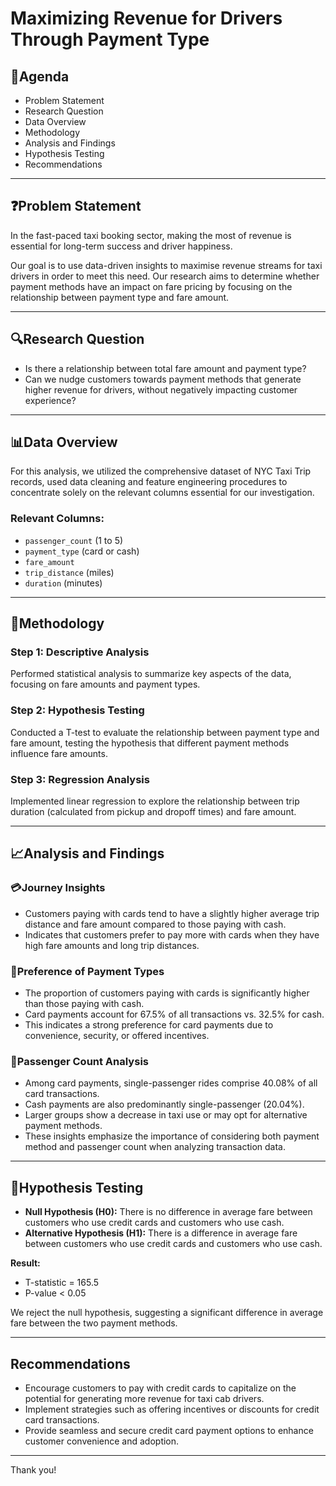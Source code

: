 # Maximizing Revenue for Drivers Through Payment Type

## 📌Agenda

* Problem Statement
* Research Question
* Data Overview
* Methodology
* Analysis and Findings
* Hypothesis Testing
* Recommendations

---

## ❓Problem Statement

In the fast-paced taxi booking sector, making the most of revenue is essential for long-term success and driver happiness.

Our goal is to use data-driven insights to maximise revenue streams for taxi drivers in order to meet this need. Our research aims to determine whether payment methods have an impact on fare pricing by focusing on the relationship between payment type and fare amount.

---

## 🔍Research Question

* Is there a relationship between total fare amount and payment type?
* Can we nudge customers towards payment methods that generate higher revenue for drivers, without negatively impacting customer experience?

---

## 📊Data Overview

For this analysis, we utilized the comprehensive dataset of NYC Taxi Trip records, used data cleaning and feature engineering procedures to concentrate solely on the relevant columns essential for our investigation.

### Relevant Columns:

* `passenger_count` (1 to 5)
* `payment_type` (card or cash)
* `fare_amount`
* `trip_distance` (miles)
* `duration` (minutes)

---

## 🧪Methodology

### Step 1: Descriptive Analysis

Performed statistical analysis to summarize key aspects of the data, focusing on fare amounts and payment types.

### Step 2: Hypothesis Testing

Conducted a T-test to evaluate the relationship between payment type and fare amount, testing the hypothesis that different payment methods influence fare amounts.

### Step 3: Regression Analysis

Implemented linear regression to explore the relationship between trip duration (calculated from pickup and dropoff times) and fare amount.

---

## 📈Analysis and Findings

### 💳Journey Insights

* Customers paying with cards tend to have a slightly higher average trip distance and fare amount compared to those paying with cash.
* Indicates that customers prefer to pay more with cards when they have high fare amounts and long trip distances.

### 💼Preference of Payment Types

* The proportion of customers paying with cards is significantly higher than those paying with cash.
* Card payments account for 67.5% of all transactions vs. 32.5% for cash.
* This indicates a strong preference for card payments due to convenience, security, or offered incentives.

### 👥Passenger Count Analysis

* Among card payments, single-passenger rides comprise 40.08% of all card transactions.
* Cash payments are also predominantly single-passenger (20.04%).
* Larger groups show a decrease in taxi use or may opt for alternative payment methods.
* These insights emphasize the importance of considering both payment method and passenger count when analyzing transaction data.

---

## 👥Hypothesis Testing

* **Null Hypothesis (H0):** There is no difference in average fare between customers who use credit cards and customers who use cash.
* **Alternative Hypothesis (H1):** There is a difference in average fare between customers who use credit cards and customers who use cash.

**Result:**

* T-statistic = 165.5
* P-value < 0.05

We reject the null hypothesis, suggesting a significant difference in average fare between the two payment methods.

---

## Recommendations

* Encourage customers to pay with credit cards to capitalize on the potential for generating more revenue for taxi cab drivers.
* Implement strategies such as offering incentives or discounts for credit card transactions.
* Provide seamless and secure credit card payment options to enhance customer convenience and adoption.

---

Thank you!
